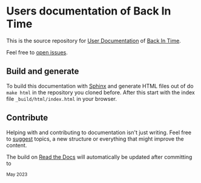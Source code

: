 # Users documentation of Back In Time
This is the source repository for [User
Documentation](https://backintime.readthedocs.io) of [Back In
Time](https://github.com/bit-team/backintime).

Feel free to [open issues](https://github.com/bit-team/backintime/issues).

## Build and generate
To build this documentation with
[Sphinx](http://www.sphinx-doc.org/en/stable/) and generate HTML files out of
do `make html` in the repository you cloned before. After this start with the
index file `_build/html/index.html` in your browser.

## Contribute

Helping with and contributing to documentation isn't just writing. Feel free
to [suggest](https://github.com/bit-team/backintime/issues) topics, a new
structure or everything that might improve the content.

The build on [Read the Docs](https://readthedocs.org) will automatically be
updated after committing to

<sub>May 2023</sub>

